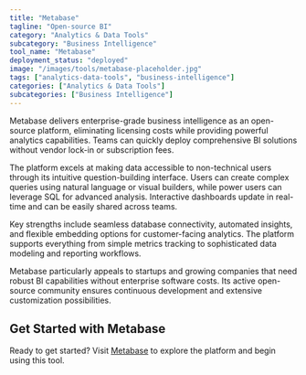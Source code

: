 ```yaml
---
title: "Metabase"
tagline: "Open-source BI"
category: "Analytics & Data Tools"
subcategory: "Business Intelligence"
tool_name: "Metabase"
deployment_status: "deployed"
image: "/images/tools/metabase-placeholder.jpg"
tags: ["analytics-data-tools", "business-intelligence"]
categories: ["Analytics & Data Tools"]
subcategories: ["Business Intelligence"]
---
```

Metabase delivers enterprise-grade business intelligence as an open-source platform, eliminating licensing costs while providing powerful analytics capabilities. Teams can quickly deploy comprehensive BI solutions without vendor lock-in or subscription fees.

The platform excels at making data accessible to non-technical users through its intuitive question-building interface. Users can create complex queries using natural language or visual builders, while power users can leverage SQL for advanced analysis. Interactive dashboards update in real-time and can be easily shared across teams.

Key strengths include seamless database connectivity, automated insights, and flexible embedding options for customer-facing analytics. The platform supports everything from simple metrics tracking to sophisticated data modeling and reporting workflows.

Metabase particularly appeals to startups and growing companies that need robust BI capabilities without enterprise software costs. Its active open-source community ensures continuous development and extensive customization possibilities.

## Get Started with Metabase

Ready to get started? Visit [Metabase](https://www.metabase.com) to explore the platform and begin using this tool.